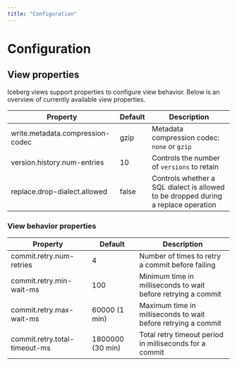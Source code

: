 ```yaml
---
title: "Configuration"
---
```

<!--
 - Licensed to the Apache Software Foundation (ASF) under one or more
 - contributor license agreements.  See the NOTICE file distributed with
 - this work for additional information regarding copyright ownership.
 - The ASF licenses this file to You under the Apache License, Version 2.0
 - (the "License"); you may not use this file except in compliance with
 - the License.  You may obtain a copy of the License at
 -
 -   http://www.apache.org/licenses/LICENSE-2.0
 -
 - Unless required by applicable law or agreed to in writing, software
 - distributed under the License is distributed on an "AS IS" BASIS,
 - WITHOUT WARRANTIES OR CONDITIONS OF ANY KIND, either express or implied.
 - See the License for the specific language governing permissions and
 - limitations under the License.
 -->

# Configuration

## View properties

Iceberg views support properties to configure view behavior. Below is an overview of currently available view properties.


| Property                                   | Default | Description                                                                        |
|--------------------------------------------|---------|------------------------------------------------------------------------------------|
| write.metadata.compression-codec           | gzip    | Metadata compression codec: `none` or `gzip`                                       |
| version.history.num-entries                | 10      | Controls the number of `versions` to retain                                        |
| replace.drop-dialect.allowed               | false   | Controls whether a SQL dialect is allowed to be dropped during a replace operation |


### View behavior properties


| Property                            | Default             | Description                                                        |
|-------------------------------------|---------------------|--------------------------------------------------------------------|
| commit.retry.num-retries            | 4                   | Number of times to retry a commit before failing                   |
| commit.retry.min-wait-ms            | 100                 | Minimum time in milliseconds to wait before retrying a commit      |
| commit.retry.max-wait-ms            | 60000 (1 min)       | Maximum time in milliseconds to wait before retrying a commit      |
| commit.retry.total-timeout-ms       | 1800000 (30 min)    | Total retry timeout period in milliseconds for a commit            |

